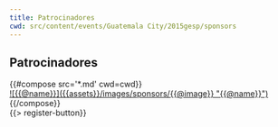 ```yaml
---
title: Patrocinadores
cwd: src/content/events/Guatemala City/2015gesp/sponsors
---
```

## <i class="icon fa-heart"></i> Patrocinadores

<div class="row">
{{#compose src='*.md' cwd=cwd}}
  <div class="4u">
  <a href="{{@url}}" class="sponsor-image">
    ![{{@name}}]({{assets}}/images/sponsors/{{@image}} "{{@name}}")
  </a>
  </div>
{{/compose}}
</div>
{{> register-button}}
